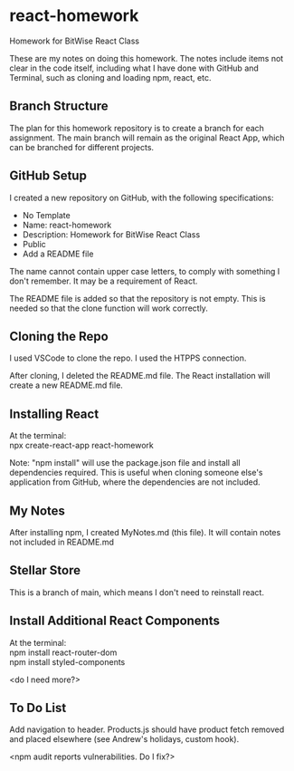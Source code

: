 # react-homework

Homework for BitWise React Class

These are my notes on doing this homework. The notes include items not clear in the code itself, including what I have done with GitHub and Terminal, such as cloning and loading npm, react, etc.

## Branch Structure

The plan for this homework repository is to create a branch for each assignment. The main branch
will remain as the original React App, which can be branched for different projects.

## GitHub Setup

I created a new repository on GitHub, with the following specifications:
- No Template
- Name: react-homework
- Description: Homework for BitWise React Class
- Public
- Add a README file

The name cannot contain upper case letters, to comply with something I don't remember. It may be a requirement of React.

The README file is added so that the repository is not empty. This is needed so that the clone function will work correctly.

## Cloning the Repo

I used VSCode to clone the repo. I used the HTPPS connection.

After cloning, I deleted the README.md file. The React installation will create a new README.md file.

## Installing React

At the terminal:  
npx create-react-app react-homework

Note: "npm install" will use the package.json file and install all dependencies required. This is useful when cloning someone else's application from GitHub, where the dependencies are not included.

## My Notes

After installing npm, I created MyNotes.md (this file). It will contain notes not included in
README.md

## Stellar Store

This is a branch of main, which means I don't need to reinstall react.

## Install Additional React Components

At the terminal:  
npm install react-router-dom  
npm install styled-components

<do I need more?>

## To Do List

Add navigation to header.
Products.js should have product fetch removed and placed elsewhere (see Andrew's holidays, custom hook).

<npm audit reports vulnerabilities. Do I fix?>
